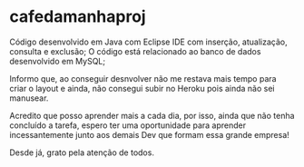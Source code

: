 # cafedamanhaproj

Código desenvolvido em Java com Eclipse IDE com inserção, atualização, consulta e exclusão;
O código está relacionado ao banco de dados desenvolvido em MySQL;

Informo que, ao conseguir desnvolver não me restava mais tempo para criar o layout e ainda, não consegui subir no Heroku pois ainda não sei manusear.

Acredito que posso aprender mais a cada dia, por isso, ainda que não tenha concluído a tarefa, espero ter uma oportunidade para aprender incessantemente junto
aos demais Dev que formam essa grande empresa!

Desde já, grato pela atenção de todos.
